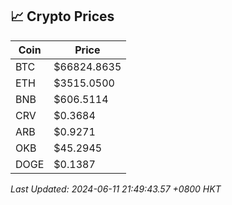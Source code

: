 ## 📈 Crypto Prices

| Coin | Price |
| ---- | ----- |
| BTC | $66824.8635 |
| ETH | $3515.0500 |
| BNB | $606.5114 |
| CRV | $0.3684 |
| ARB | $0.9271 |
| OKB | $45.2945 |
| DOGE | $0.1387 |

_Last Updated: 2024-06-11 21:49:43.57 +0800 HKT_